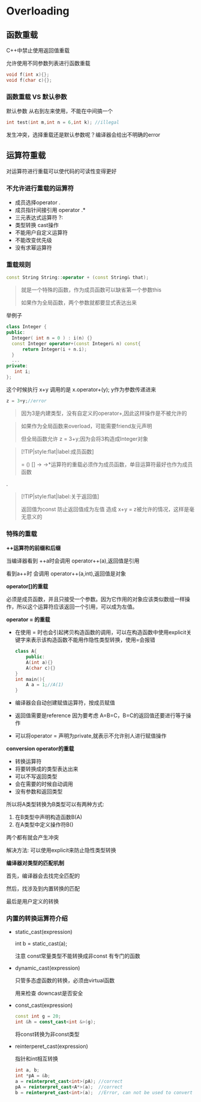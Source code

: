# Overloading

## 函数重载

C++中禁止使用返回值重载

允许使用不同参数列表进行函数重载

``` cpp
void f(int x){};
void f(char c){};
```

### 函数重载 VS 默认参数

默认参数 从右到左来使用，不能在中间搞一个

``` cpp
int test(int m,int n = 6,int k); //illegal
```

发生冲突，选择重载还是默认参数呢？编译器会给出不明确的error

## 运算符重载

对运算符进行重载可以使代码的可读性变得更好

### 不允许进行重载的运算符

- 成员选择operator .
- 成员指针间接引用 operator .*
- 三元表达式运算符 ?:
- 类型转换 cast操作
- 不能用户自定义运算符
- 不能改变优先级
- 没有求幂运算符



### 重载规则

``` cpp
const String String::operator + (const String& that);
```

> 就是一个特殊的函数，作为成员函数可以缺省第一个参数this
>
> 如果作为全局函数，两个参数就都要显式表达出来



举例子

``` cpp
class Integer { 
public: 
  Integer( int n = 0 ) : i(n) {} 
  const Integer operator+(const Integer& n) const{ 
      return Integer(i + n.i); 
  } 
  ...  
private: 
   int i; 
};
```

这个时候执行 x+y 调用的是 x.operator+(y);  y作为参数传递进来

``` cpp
z = 3+y;//error
```

> 因为3是内建类型，没有自定义的operator+,因此这样操作是不被允许的



> 如果作为全局函数来overload，可能需要friend友元声明
>
> 但全局函数允许 z = 3+y;因为会将3构造成Integer对象

 

>[!TIP|style:flat|label:成员函数]
>
>= () [] -> ->*运算符的重载必须作为成员函数，单目运算符最好也作为成员函数


.
> [!TIP|style:flat|label:关于返回值]
>
> 返回值为const 防止返回值成为左值 造成 x+y = z被允许的情况，这样是毫无意义的

### 特殊的重载

**++运算符的前缀和后缀**

当编译器看到 ++a时会调用 operator++(a),返回值是引用

看到a++时 会调用 operator++(a,int),返回值是对象



**operator[]的重载**

必须是成员函数，并且只接受一个参数。因为它作用的对象应该类似数组一样操作，所以这个运算符应该返回一个引用，可以成为左值。



**operator = 的重载**

- 在使用 = 时也会引起拷贝构造函数的调用，可以在构造函数中使用explicit关键字来表示该构造函数不能用作隐性类型转换，使用=会报错

  ``` cpp
  class A{
      public:
      A(int a){}
      A(char c){}
  }
  int main(){
      A a = 1;//A(1)
  }
  ```

- 编译器会自动创建赋值运算符，按成员赋值

- 返回值需要是reference 因为要考虑 A=B=C，B=C的返回值还要进行等于操作

- 可以将operator = 声明为private,就表示不允许别人进行赋值操作



**conversion operator的重载**

- 转换运算符
- 将要转换成的类型表达出来
- 可以不写返回类型
- 会在需要的时候自动调用
- 没有参数和返回类型



所以将A类型转换为B类型可以有两种方式:

1. 在B类型中声明构造函数B(A)
2. 在A类型中定义操作符B()

两个都有就会产生冲突

解决方法: 可以使用explicit来防止隐性类型转换



**编译器对类型的匹配机制**

首先，编译器会去找完全匹配的

然后，找涉及到内置转换的匹配

最后是用户定义的转换

### 内置的转换运算符介绍

- static_cast<type>(expression)

  int b = static_cast<int>(a);

  注意 const常量类型不能转换成非const 有专门的函数

- dynamic_cast<type>(expression)

  只管多态虚函数的转换，必须由virtual函数

  用来检查 downcast是否安全

- const_cast<type>(expression)

  ``` cpp
  const int g = 20;
  int &h = const_cast<int &>(g);
  ```

  将const转换为非const类型

- reinterperet_cast<type>(expression)

  指针和int相互转换

  ```cpp
  int a, b;
  int *pA = &b;
  a = reinterpret_cast<int>(pA); //correct
  pA = reinterpret_cast<A*>(a);  //correct
  b = reinterpret_cast<int>(a);  //Error, can not be used to convert int to int
  ```

  

